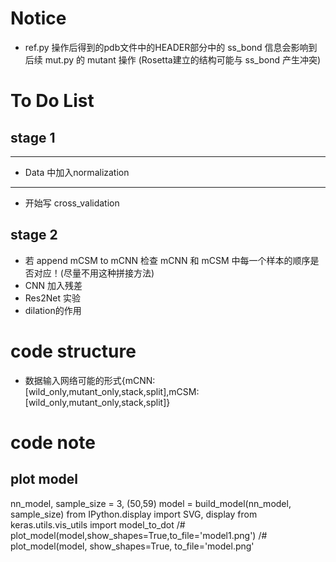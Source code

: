 # Notice
* ref.py 操作后得到的pdb文件中的HEADER部分中的 ss_bond 信息会影响到后续 mut.py 的 mutant 操作 (Rosetta建立的结构可能与 ss_bond 产生冲突)

# To Do List
## stage 1
***
* Data 中加入normalization
***
* 开始写 cross_validation
## stage 2
* 若 append mCSM to mCNN 检查 mCNN 和 mCSM 中每一个样本的顺序是否对应！(尽量不用这种拼接方法)
* CNN 加入残差
* Res2Net 实验
* dilation的作用

# code structure
* 数据输入网络可能的形式{mCNN:[wild_only,mutant_only,stack,split],mCSM:[wild_only,mutant_only,stack,split]}


# code note
## plot model
nn_model, sample_size = 3, (50,59)
model = build_model(nn_model, sample_size)
from IPython.display import SVG, display
from keras.utils.vis_utils import model_to_dot
/# plot_model(model,show_shapes=True,to_file='model1.png')
/# plot_model(model, show_shapes=True, to_file='model.png'
